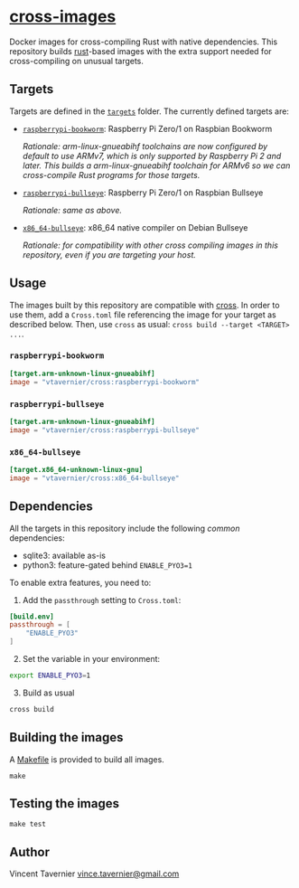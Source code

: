 # [cross-images](https://github.com/vtavernier/cross-images)

Docker images for cross-compiling Rust with native dependencies. This
repository builds [rust](https://hub.docker.com/_/rust/)-based images with the
extra support needed for cross-compiling on unusual targets.

## Targets

Targets are defined in the [`targets`](targets/) folder. The currently defined targets are:

* [`raspberrypi-bookworm`](targets/raspberrypi-bookworm): Raspberry Pi Zero/1 on Raspbian Bookworm

  *Rationale: arm-linux-gnueabihf toolchains are now configured by default to
  use ARMv7, which is only supported by Raspberry Pi 2 and later. This builds a
  arm-linux-gnueabihf toolchain for ARMv6 so we can cross-compile Rust programs
  for those targets.*

* [`raspberrypi-bullseye`](targets/raspberrypi-bullseye): Raspberry Pi Zero/1 on Raspbian Bullseye

  *Rationale: same as above.*

* [`x86_64-bullseye`](targets/x86_64-bullseye): x86_64 native compiler on Debian Bullseye

  *Rationale: for compatibility with other cross compiling images in this
  repository, even if you are targeting your host.*

## Usage

The images built by this repository are compatible with
[cross](https://github.com/rust-embedded/cross). In order to use them, add a
`Cross.toml` file referencing the image for your target as described below.
Then, use `cross` as usual: `cross build --target <TARGET> ...`.

### `raspberrypi-bookworm`

```toml
[target.arm-unknown-linux-gnueabihf]
image = "vtavernier/cross:raspberrypi-bookworm"
```

### `raspberrypi-bullseye`

```toml
[target.arm-unknown-linux-gnueabihf]
image = "vtavernier/cross:raspberrypi-bullseye"
```

### `x86_64-bullseye`

```toml
[target.x86_64-unknown-linux-gnu]
image = "vtavernier/cross:x86_64-bullseye"
```

## Dependencies

All the targets in this repository include the following *common* dependencies:

* sqlite3: available as-is
* python3: feature-gated behind `ENABLE_PYO3=1`

To enable extra features, you need to:

1. Add the `passthrough` setting to `Cross.toml`:

```toml
[build.env]
passthrough = [
    "ENABLE_PYO3"
]
```

2. Set the variable in your environment:

```bash
export ENABLE_PYO3=1
```

3. Build as usual

```bash
cross build
```

## Building the images

A [Makefile](Makefile) is provided to build all images.

```
make
```

## Testing the images

```
make test
```

## Author

Vincent Tavernier <vince.tavernier@gmail.com>
